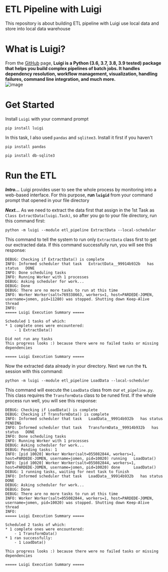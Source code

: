 # ETL Pipeline with Luigi
This repository is about building ETL pipeline with Luigi use local data and store into local data warehouse

# What is Luigi?
From the [GitHub](https://github.com/spotify/luigi) page, **Luigi is a Python (3.6, 3.7, 3.8, 3.9 tested) package that helps you build complex pipelines of batch jobs. It handles dependency resolution, workflow management, visualization, handling failures, command line integration, and much more.**<br>
![image](https://user-images.githubusercontent.com/71366136/115017156-47d5f800-9ee0-11eb-85c1-edc339e8245a.png)

# Get Started
Install `Luigi` with your command prompt

```pip install luigi```

In this task, I also used `pandas` and `sqlitee3`. Install it first if you haven't

```pip install pandas```

```pip install db-sqlite3```

# Run the ETL
_**Intro...**_
Luigi provides user to see the whole process by monitoring into a web-based interface. For this purpose, **run `luigid`** from your command prompt that opened in your file directory

_**Next...**_
As we need to extract the data first that assign in the 1st Task as `Class ExtractData(luigi.Task)`, so after you go to your file directory, run this command first:

```python -m luigi --module etl_pipeline ExtractData --local-scheduler```

This command to tell the system to run only `ExtractData` class first to get our exctracted data. If this command successfully run, you will see this response:

```
DEBUG: Checking if ExtractData() is complete
INFO: Informed scheduler that task   ExtractData__99914b932b   has status   DONE
INFO: Done scheduling tasks
INFO: Running Worker with 1 processes
DEBUG: Asking scheduler for work...
DEBUG: Done
DEBUG: There are no more tasks to run at this time
INFO: Worker Worker(salt=769338663, workers=1, host=PARDEDE-JOMEN, username=jomen, pid=11280) was stopped. Shutting down Keep-Alive thread
INFO:
===== Luigi Execution Summary =====

Scheduled 1 tasks of which:
* 1 complete ones were encountered:
    - 1 ExtractData()

Did not run any tasks
This progress looks :) because there were no failed tasks or missing dependencies

===== Luigi Execution Summary =====
```
Now the extracted data already in your directory. Next we run the **`TL`** session with this command:

```python -m luigi --module etl_pipeline LoadData --local-scheduler```

This command will execute the `LoadData` class from our `et_pipeline.py`. This class requires the `TransformData` class to be runed first. If the whole process run well, you will see this response:

```
DEBUG: Checking if LoadData() is complete
DEBUG: Checking if TransformData() is complete
INFO: Informed scheduler that task   LoadData__99914b932b   has status   PENDING
INFO: Informed scheduler that task   TransformData__99914b932b   has status   DONE
INFO: Done scheduling tasks
INFO: Running Worker with 1 processes
DEBUG: Asking scheduler for work...
DEBUG: Pending tasks: 1
INFO: [pid 10020] Worker Worker(salt=055082844, workers=1, host=PARDEDE-JOMEN, username=jomen, pid=10020) running   LoadData()
INFO: [pid 10020] Worker Worker(salt=055082844, workers=1, host=PARDEDE-JOMEN, username=jomen, pid=10020) done      LoadData()
DEBUG: 1 running tasks, waiting for next task to finish
INFO: Informed scheduler that task   LoadData__99914b932b   has status   DONE
DEBUG: Asking scheduler for work...
DEBUG: Done
DEBUG: There are no more tasks to run at this time
INFO: Worker Worker(salt=055082844, workers=1, host=PARDEDE-JOMEN, username=jomen, pid=10020) was stopped. Shutting down Keep-Alive thread
INFO:
===== Luigi Execution Summary =====

Scheduled 2 tasks of which:
* 1 complete ones were encountered:
    - 1 TransformData()
* 1 ran successfully:
    - 1 LoadData()

This progress looks :) because there were no failed tasks or missing dependencies

===== Luigi Execution Summary =====
```

